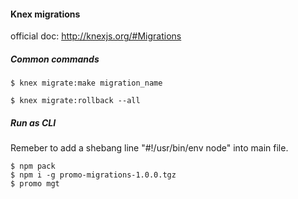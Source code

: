 #### Knex migrations
official doc: http://knexjs.org/#Migrations

##### Common commands

```
$ knex migrate:make migration_name
```

```
$ knex migrate:rollback --all
```

##### Run as CLI

Remeber to add a shebang line "#!/usr/bin/env node" into main file.

```
$ npm pack
$ npm i -g promo-migrations-1.0.0.tgz
$ promo mgt
```
